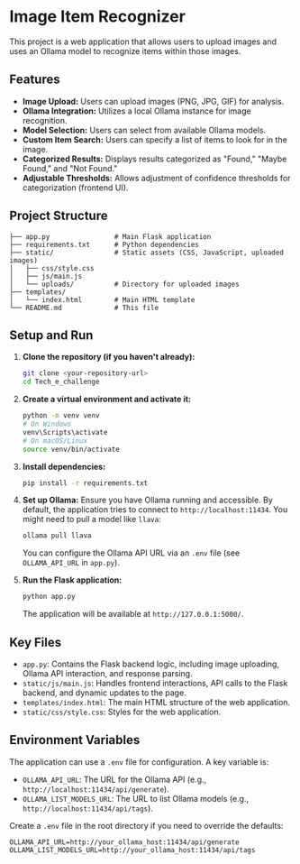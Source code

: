 # Image Item Recognizer

This project is a web application that allows users to upload images and uses an Ollama model to recognize items within those images.

## Features

*   **Image Upload:** Users can upload images (PNG, JPG, GIF) for analysis.
*   **Ollama Integration:** Utilizes a local Ollama instance for image recognition.
*   **Model Selection:** Users can select from available Ollama models.
*   **Custom Item Search:** Users can specify a list of items to look for in the image.
*   **Categorized Results:** Displays results categorized as "Found," "Maybe Found," and "Not Found."
*   **Adjustable Thresholds:** Allows adjustment of confidence thresholds for categorization (frontend UI).

## Project Structure

```
├── app.py                # Main Flask application
├── requirements.txt      # Python dependencies
├── static/               # Static assets (CSS, JavaScript, uploaded images)
│   ├── css/style.css
│   ├── js/main.js
│   └── uploads/          # Directory for uploaded images
├── templates/
│   └── index.html        # Main HTML template
└── README.md             # This file
```

## Setup and Run

1.  **Clone the repository (if you haven't already):**
    ```bash
    git clone <your-repository-url>
    cd Tech_e_challenge
    ```

2.  **Create a virtual environment and activate it:**
    ```bash
    python -m venv venv
    # On Windows
    venv\Scripts\activate
    # On macOS/Linux
    source venv/bin/activate
    ```

3.  **Install dependencies:**
    ```bash
    pip install -r requirements.txt
    ```

4.  **Set up Ollama:**
    Ensure you have Ollama running and accessible. By default, the application tries to connect to `http://localhost:11434`. You might need to pull a model like `llava`:
    ```bash
    ollama pull llava
    ```
    You can configure the Ollama API URL via an `.env` file (see `OLLAMA_API_URL` in `app.py`).

5.  **Run the Flask application:**
    ```bash
    python app.py
    ```
    The application will be available at `http://127.0.0.1:5000/`.

## Key Files

*   `app.py`: Contains the Flask backend logic, including image uploading, Ollama API interaction, and response parsing.
*   `static/js/main.js`: Handles frontend interactions, API calls to the Flask backend, and dynamic updates to the page.
*   `templates/index.html`: The main HTML structure of the web application.
*   `static/css/style.css`: Styles for the web application.

## Environment Variables

The application can use a `.env` file for configuration. A key variable is:

*   `OLLAMA_API_URL`: The URL for the Ollama API (e.g., `http://localhost:11434/api/generate`).
*   `OLLAMA_LIST_MODELS_URL`: The URL to list Ollama models (e.g., `http://localhost:11434/api/tags`).

Create a `.env` file in the root directory if you need to override the defaults:
```
OLLAMA_API_URL=http://your_ollama_host:11434/api/generate
OLLAMA_LIST_MODELS_URL=http://your_ollama_host:11434/api/tags
```
